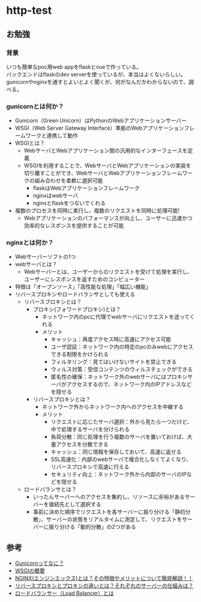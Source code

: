 # http-test

## お勉強

### 背景
いつも簡単なpoc用web appをflaskとvueで作っている。  
バックエンドはflaskのdev serverを使っているが、本当はよくないらしい。  
gunicornやnginxを通すとよいとよく聞くが、何がなんだかわからないので、調べる。  

### gunicornとは何か？
- Gunicorn（Green Unicorn）はPythonのWebアプリケーションサーバー
- WSGI（Web Server Gateway Interface）準拠のWebアプリケーションフレームワークと連携して動作
- WSGIとは？
    - WebサーバとWebアプリケーション間の汎用的なインターフェースを定義
    - WSGIを利用することで、WebサーバとWebアプリケーションの実装を切り離すことができ、WebサーバとWebアプリケーションフレームワークの組み合わせを柔軟に選択可能
        - flaskはWebアプリケーションフレームワーク
        - nginxはwebサーバ
        - nginxとflaskをつないでくれる
- 複数のプロセスを同時に実行し、複数のリクエストを同時に処理可能!
    - Webアプリケーションのパフォーマンスが向上し、ユーザーに迅速かつ効率的なレスポンスを提供することが可能

### nginxとは何か？
- Webサーバーソフトの1つ
- webサーバとは？
    - Webサーバーとは、ユーザーからのリクエストを受けて処理を実行し、ユーザーにレスポンスを返すためのコンピューター
- 特徴は「オープンソース」「高性能な処理」「幅広い機能」
- リバースプロキシやロードバランサとしても使える
    - リバースプロキシとは？
        - プロキシ(フォワードプロキシ)とは？
            - ネットワーク内のpcに代理でwebサーバにリクエストを送ってくれる
            - メリット
                - キャッシュ：再度アクセス時に高速にアクセス可能
                - ユーザ認証：ネットワーク内の特定のpcのみwebにアクセスできる制限をかけられる
                - フィルタリング：見てはいけないサイトを禁止できる
                - ウィルス対策：受信コンテンツのウィルスチェックができる
                - 匿名性の確保：ネットワーク外のwebサーバにはプロキシサーバがアクセスするので、ネットワーク内のIPアドレスなどを隠せる
        - リバースプロキシとは？
            - ネットワーク外からネットワーク内へのアクセスを中継する
            - メリット
                - リクエストに応じたサーバ選択：外から見たら一つだけど、中で処理するサーバを分けられる
                - 負荷分散：同じ処理を行う複数のサーバを置いておけば、大量アクセスを分散できる
                - キャッシュ：同じ情報を保存しておいて、高速に返せる
                - SSL高速化：内部のwebサーバで複合化しなくてよくなり、リバースプロキシで高速に行える
                - セキュリティ向上：ネットワーク外から内部のサーバのIPなどを隠せる
    - ロードバランサとは？
        - いったんサーバーへのアクセスを集約し、リソースに余裕があるサーバーを接続先として選択する
        - 事前に決めた順序でリクエストを各サーバーに振り分ける「静的分散」、サーバーの状態をリアルタイムに測定して、リクエストをサーバーに振り分ける「動的分散」の2つがある






## 参考
- [Gunicornってなに？](https://asameshicode.com/what-is-gunicorn/#google_vignette)
- [WSGIの概要](https://gihyo.jp/dev/feature/01/wsgi/0001)
- [NGINX(エンジンエックス)とは？その特徴やメリットについて徹底解説！！](https://cn.teldevice.co.jp/column/38275/)
- [リバースプロキシとプロキシの違いとは？それぞれのサーバーの仕組みは？](https://eset-info.canon-its.jp/malware_info/special/detail/201021.html)
- [ロードバランサー（Load Balancer）とは](https://www.ntt.com/bizon/glossary/j-r/load-balancer.html)